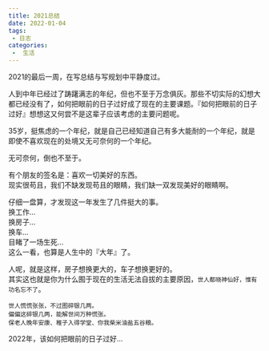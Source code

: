 ```yaml
---
title: 2021总结
date: 2022-01-04
tags:
 - 日志
categories:
 -  生活
---
```



2021的最后一周，在写总结与写规划中平静度过。   

人到中年已经过了踌躇满志的年纪，但也不至于万念俱灰。那些不切实际的幻想大都已经没有了，如何把眼前的日子过好成了现在的主要课题。『如何把眼前的日子过好』想想这又何尝不是这辈子应该考虑的主要问题呢。

35岁，挺焦虑的一个年纪，就是自己已经知道自己有多大能耐的一个年纪，就是即使不喜欢现在的处境又无可奈何的一个年纪。    

无可奈何，倒也不至于。    

有个朋友的签名是：喜欢一切美好的东西。    
现实很苟且，我们不缺发现苟且的眼睛，我们缺一双发现美好的眼睛啊。

仔细一盘算，才发现这一年发生了几件挺大的事。    
换工作…    
换房子…    
换车…    
目睹了一场生死…    
这么一看，也算是人生中的『大年』了。

人呢，就是这样，房子想换更大的，车子想换更好的。  
其实这也就是你为什么囿于现在的生活无法自拔的主要原因，`世人都晓神仙好，惟有功名忘不了`。

```
世人慌慌张张，不过图碎银几两。
偏偏这碎银几两，能解世间万种慌张。
保老人晚年安康、稚子入得学堂、你我柴米油盐五谷粮。
```


2022年，该如何把眼前的日子过好…
